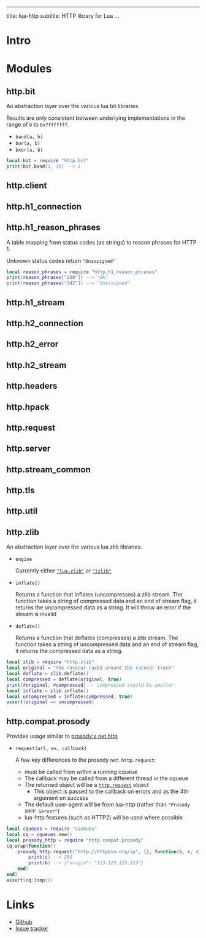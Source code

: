 
---
title: lua-http
subtitle: HTTP library for Lua
...

# Intro


# Modules

## http.bit

An abstraction layer over the various lua bit libraries.

Results are only consistent between underlying implementations in the range of `0` to `0x7fffffff`.

  - `band(a, b)`
  - `bor(a, b)`
  - `bxor(a, b)`

```lua
local bit = require "http.bit"
print(bit.band(1, 3)) --> 1
```

## http.client


## http.h1_connection


## http.h1_reason_phrases

A table mapping from status codes (as strings) to reason phrases for HTTP 1.

Unknown status codes return `"Unassigned"`

```lua
local reason_phrases = require "http.h1_reason_phrases"
print(reason_phrases["200"]) --> "OK"
print(reason_phrases["342"]) --> "Unassigned"
```


## http.h1_stream


## http.h2_connection


## http.h2_error


## http.h2_stream


## http.headers


## http.hpack


## http.request


## http.server


## http.stream_common


## http.tls


## http.util


## http.zlib

An abstraction layer over the various lua zlib libraries.

  - `engine`

    Currently either [`"lua-zlib"`](https://github.com/brimworks/lua-zlib) or [`"lzlib"`](https://github.com/LuaDist/lzlib)

  - `inflate()`

    Returns a function that inflates (uncompresses) a zlib stream.
    The function takes a string of compressed data and an end of stream flag,
    it returns the uncompressed data as a string.
    It will throw an error if the stream is invalid

  - `deflate()`

    Returns a function that deflates (compresses) a zlib stream.
    The function takes a string of uncompressed data and an end of stream flag,
    it returns the compressed data as a string.

```lua
local zlib = require "http.zlib"
local original = "the racecar raced around the racecar track"
local deflate = zlib.deflate()
local compressed = deflate(original, true)
print(#original, #compressed) -- compressed should be smaller
local inflate = zlib.inflate()
local uncompressed = inflate(compressed, true)
assert(original == uncompressed)
```


## http.compat.prosody

Provides usage similar to [prosody's net.http](https://prosody.im/doc/developers/net/http)

  - `request(url, ex, callback)`

    A few key differences to the prosody `net.http.request`:
      - must be called from within a running cqueue
      - The callback may be called from a different thread in the cqueue
      - The returned object will be a [`http.request`](#http.request) object
        - This object is passed to the callback on errors and as the 4th argument on success
      - The default user-agent will be from lua-http (rather than `"Prosody XMPP Server"`)
      - lua-http features (such as HTTP2) will be used where possible

```lua
local cqueues = require "cqueues"
local cq = cqueues.new()
local prosody_http = require "http.compat.prosody"
cq:wrap(function()
	prosody_http.request("http://httpbin.org/ip", {}, function(b, c, r)
		print(c) --> 200
		print(b) --> {"origin": "123.123.123.123"}
	end)
end)
assert(cq:loop())
```


# Links

  - [Github](https://github.com/daurnimator/lua-http)
  - [Issue tracker](https://github.com/daurnimator/lua-http/issues)

